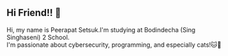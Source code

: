 ## Hi Friend!! 👋

Hi, my name is Peerapat Setsuk.I'm studying at Bodindecha (Sing Singhaseni) 2 School.<br>
I'm passionate about cybersecurity, programming, and especially cats!🐱💖<br>

<!--a
**SCIERke/SCIERke** is a ✨ _special_ ✨ repository because its `README.md` (this file) appears on your GitHub profile.

Here are some ideas to get you started:

- 🔭 I’m currently working on ...
- 🌱 I’m currently learning ...
- 👯 I’m looking to collaborate on ...
- 🤔 I’m looking for help with ...
- 💬 Ask me about ...
- 📫 How to reach me: ...
- 😄 Pronouns: ...
- ⚡ Fun fact: ...
-->
